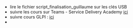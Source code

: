- lire le fichier script_finalisation_guillaume sur les clés USB
- suivre les cours sur Teams - Service Delivery Academy [ici](https://teams.microsoft.com/_#/tab::b6cc248c-cebc-4a25-86be-74857b51e4fc/G%C3%A9n%C3%A9ral?threadId=19:d96BmURG1Avg4RdlW5S9jvyyACNNdju0v1olptpizEI1@thread.tacv2&ctx=channel)
- suivre cours GLPI : [ici](https://openclassrooms.com/fr/courses/1730516-gerez-votre-parc-informatique-avec-glpi/1730527-decouvrez-votre-nouveau-role-de-gestionnaire-de-parc)
- 